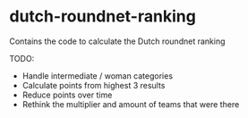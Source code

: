 # dutch-roundnet-ranking

Contains the code to calculate the Dutch roundnet ranking

TODO:

- Handle intermediate / woman categories
- Calculate points from highest 3 results
- Reduce points over time
- Rethink the multiplier and amount of teams that were there
